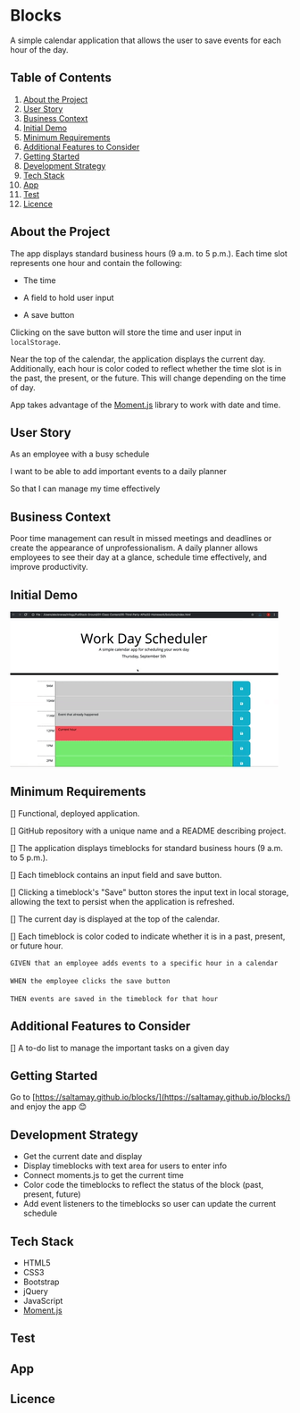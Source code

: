 # Blocks
A simple calendar application that allows the user to save events for each hour of the day.

## Table of Contents

1. [About the Project](#about-the-project)
1. [User Story](#user-story)
1. [Business Context](#business-context)
1. [Initial Demo](#demo)
1. [Minimum Requirements](#minimum-requirements)
1. [Additional Features to Consider](#additional-features-to-consider)
1. [Getting Started](#getting-started)
1. [Development Strategy](#development-strategy)
1. [Tech Stack](#apis(s)-used)
1. [App](#app)
1. [Test](#test)
1. [Licence](#licence)

## About the Project

The app displays standard business hours (9 a.m. to 5 p.m.). Each time slot represents one hour and contain the following:

* The time

* A field to hold user input

* A save button

Clicking on the save button will store the time and user input in `localStorage`.

Near the top of the calendar, the application displays the current day. Additionally, each hour is color coded to reflect whether the time slot is in the past, the present, or the future. This will change depending on the time of day.

App takes advantage of the [Moment.js](https://momentjs.com/) library to work with date and time.

## User Story

As an employee with a busy schedule

I want to be able to add important events to a daily planner

So that I can manage my time effectively 

## Business Context

Poor time management can result in missed meetings and deadlines or create the appearance of unprofessionalism. A daily planner allows employees to see their day at a glance, schedule time effectively, and improve productivity.

## Initial Demo

![day planner demo](./Assets/05-Third-Party-APIs-homework-demo.gif)

## Minimum Requirements

[] Functional, deployed application.

[] GitHub repository with a unique name and a README describing project.

[] The application displays timeblocks for standard business hours (9 a.m. to 5 p.m.).

[] Each timeblock contains an input field and save button.

[] Clicking a timeblock's "Save" button stores the input text in local storage, allowing the text to persist when the application is refreshed.

[] The current day is displayed at the top of the calendar.

[] Each timeblock is color coded to indicate whether it is in a past, present, or future hour.

```
GIVEN that an employee adds events to a specific hour in a calendar

WHEN the employee clicks the save button

THEN events are saved in the timeblock for that hour
```

## Additional Features to Consider

[] A to-do list to manage the important tasks on a given day

## Getting Started

Go to [https://saltamay.github.io/blocks/](https://saltamay.github.io/blocks/) and enjoy the app 😊

## Development Strategy

* Get the current date and display
* Display timeblocks with text area for users to enter info
* Connect moments.js to get the current time
* Color code the timeblocks to reflect the status of the block (past, present, future)
* Add event listeners to the timeblocks so user can update the current schedule

## Tech Stack

- HTML5
- CSS3
- Bootstrap
- jQuery
- JavaScript
- [Moment.js](https://momentjs.com/)

## Test

## App

## Licence
